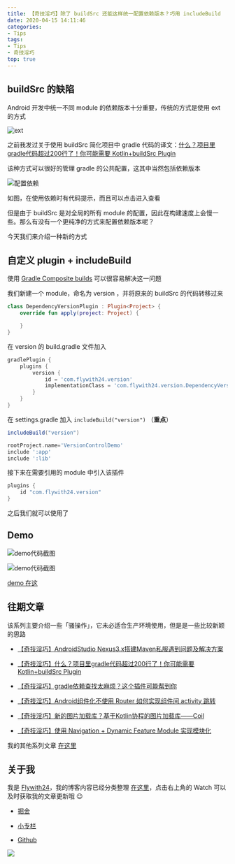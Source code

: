 ```yaml
---
title: 【奇技淫巧】除了 buildSrc 还能这样统一配置依赖版本？巧用 includeBuild
date: 2020-04-15 14:11:46
categories: 
- Tips
tags: 
- Tips
- 奇技淫巧
top: true
---
```


## buildSrc 的缺陷

Android 开发中统一不同 module 的依赖版本十分重要，传统的方式是使用 ext 的方式

![ext](https://gitee.com/flywith24/Album/raw/master/img/20200527111409.png)



之前我发过关于使用 buildSrc 简化项目中 gradle 代码的译文：[什么？项目里gradle代码超过200行了！你可能需要 Kotlin+buildSrc Plugin](https://juejin.im/post/5e22c2ce6fb9a02ff67d41c3)

该种方式可以很好的管理 gradle 的公共配置，这其中当然包括依赖版本

![配置依赖](https://gitee.com/flywith24/Album/raw/master/img/20200527111722.gif)



如图，在使用依赖时有代码提示，而且可以点击进入查看



但是由于 buildSrc 是对全局的所有 module 的配置，因此在构建速度上会慢一些。那么有没有一个更纯净的方式来配置依赖版本呢？



今天我们来介绍一种新的方式

<!-- more-->

## 自定义 plugin + includeBuild

使用 [Gradle Composite builds](https://docs.gradle.org/current/userguide/composite_builds.html) 可以很容易解决这一问题

我们新建一个 module，命名为 version ，并将原来的 buildSrc 的代码转移过来

```kotlin
class DependencyVersionPlugin : Plugin<Project> {
    override fun apply(project: Project) {

    }
}
```

在 version 的 build.gradle 文件加入

```groovy
gradlePlugin {
    plugins {
        version {
            id = 'com.flywith24.version'
            implementationClass = 'com.flywith24.version.DependencyVersionPlugin'
        }
    }
}
```

在 settings.gradle 加入 `includeBuild("version")` （**重点**）

```groovy
includeBuild("version")

rootProject.name='VersionControlDemo'
include ':app'
include ':lib'
```



接下来在需要引用的 module 中引入该插件

```groovy
plugins {
    id "com.flywith24.version"
}
```



之后我们就可以使用了

## Demo

![demo代码截图](https://gitee.com/flywith24/Album/raw/master/img/20200527113952.png)

![demo代码截图](https://gitee.com/flywith24/Album/raw/master/img/20200527114023.png)



[demo 在这](https://github.com/Flywith24/VersionControlDemo)



## 往期文章



该系列主要介绍一些「骚操作」，它未必适合生产环境使用，但是是一些比较新颖的思路



- [【奇技淫巧】AndroidStudio Nexus3.x搭建Maven私服遇到问题及解决方案](https://juejin.im/post/5e481a28f265da570b3f235c)


- [【奇技淫巧】什么？项目里gradle代码超过200行了！你可能需要 Kotlin+buildSrc Plugin](https://juejin.im/post/5e22c2ce6fb9a02ff67d41c3)


- [【奇技淫巧】gradle依赖查找太麻烦？这个插件可能帮到你](https://juejin.im/post/5e481a28f265da570b3f235c)


- [【奇技淫巧】Android组件化不使用 Router 如何实现组件间 activity 跳转](https://juejin.im/post/5e967f35f265da47d77cd4c3)


- [【奇技淫巧】新的图片加载库？基于Kotlin协程的图片加载库——Coil](https://juejin.im/post/5ebdfb0b6fb9a0436153db22)


- [【奇技淫巧】使用 Navigation + Dynamic Feature Module 实现模块化](https://juejin.im/post/5ec50ae46fb9a047a862124f)



我的其他系列文章 [在这里](https://github.com/Flywith24/BlogList)



## 关于我

我是 [Flywith24](https://flywith24.gitee.io/)，我的博客内容已经分类整理 [在这里](https://github.com/Flywith24/BlogList)，点击右上角的 Watch 可以及时获取我的文章更新哦 😉



- [掘金](https://juejin.im/user/57c7f6870a2b58006b1cfd6c)

- [小专栏](https://xiaozhuanlan.com/detail)

- [Github](https://github.com/Flywith24)

  

![](https://user-gold-cdn.xitu.io/2020/6/26/172ee567fb4fbf7e?w=1954&h=624&f=jpeg&s=115362)
